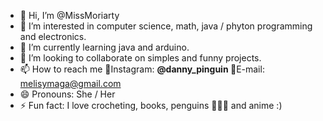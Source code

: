 - 👋 Hi, I’m @MissMoriarty
- 👀 I’m interested in computer science, math, java / phyton programming and electronics.
- 🌱 I’m currently learning java and arduino.
- 💞️ I’m looking to collaborate on simples and funny projects.
- 📫 How to reach me 🐣Instagram: <b> @danny_pinguin </b> 🦋E-mail: melisymaga@gmail.com 
- 😄 Pronouns: She / Her
- ⚡ Fun fact: I love crocheting, books, penguins 🐧🐧🐧 and anime :)

<!---
MissMoriarty/MissMoriarty is a ✨ special ✨ repository because its `README.md` (this file) appears on your GitHub profile.
You can click the Preview link to take a look at your changes.
--->
